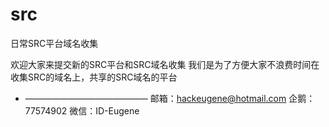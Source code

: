 # src
日常SRC平台域名收集

欢迎大家来提交新的SRC平台和SRC域名收集
我们是为了方便大家不浪费时间在收集SRC的域名上，共享的SRC域名的平台

- ——————————————
邮箱：hackeugene@hotmail.com
企鹅：77574902
微信：ID-Eugene
